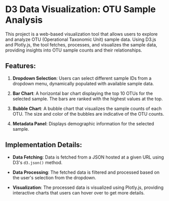 # D3 Data Visualization: OTU Sample Analysis

This project is a web-based visualization tool that allows users to explore and analyze OTU (Operational Taxonomic Unit) sample data. Using D3.js and Plotly.js, the tool fetches, processes, and visualizes the sample data, providing insights into OTU sample counts and their relationships.

## Features:

1. **Dropdown Selection**: Users can select different sample IDs from a dropdown menu, dynamically populated with available sample data.

2. **Bar Chart**: A horizontal bar chart displaying the top 10 OTUs for the selected sample. The bars are ranked with the highest values at the top.

3. **Bubble Chart**: A bubble chart that visualizes the sample counts of each OTU. The size and color of the bubbles are indicative of the OTU counts.

4. **Metadata Panel**: Displays demographic information for the selected sample.

## Implementation Details:

- **Data Fetching**: Data is fetched from a JSON hosted at a given URL using D3's `d3.json()` method.
  
- **Data Processing**: The fetched data is filtered and processed based on the user's selection from the dropdown.

- **Visualization**: The processed data is visualized using Plotly.js, providing interactive charts that users can hover over to get more details.
